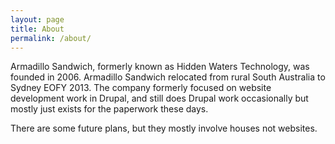 ```yaml
---
layout: page
title: About
permalink: /about/
---
```


Armadillo Sandwich, formerly known as Hidden Waters Technology, was founded in 2006. Armadillo Sandwich relocated from rural South Australia to Sydney EOFY 2013. The company formerly focused on website development work in Drupal, and still does Drupal work occasionally but mostly just exists for the paperwork these days.

There are some future plans, but they mostly involve houses not websites.


